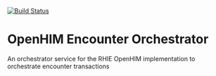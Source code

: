 [![Build Status](https://travis-ci.org/jembi/openhim-encounter-orchestrator.png?branch=develop)](https://travis-ci.org/jembi/openhim-encounter-orchestrator)

OpenHIM Encounter Orchestrator
==============================

An orchestrator service for the RHIE OpenHIM implementation to orchestrate encounter transactions
